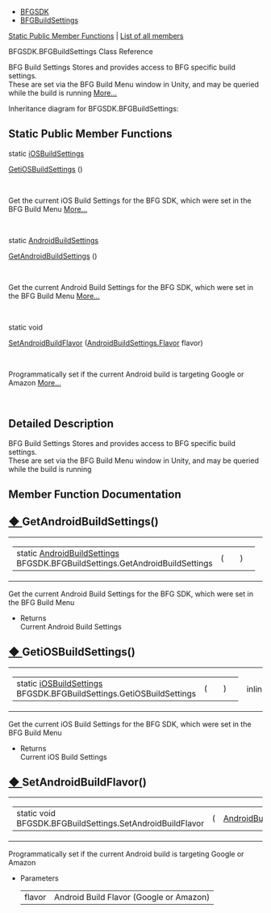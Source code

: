   - [BFGSDK](namespace_b_f_g_s_d_k.html)
  - [BFGBuildSettings](class_b_f_g_s_d_k_1_1_b_f_g_build_settings.html)

[Static Public Member Functions](#pub-static-methods) | [List of all
members](class_b_f_g_s_d_k_1_1_b_f_g_build_settings-members.html)

BFGSDK.BFGBuildSettings Class Reference

BFG Build Settings Stores and provides access to BFG specific build
settings.  
These are set via the BFG Build Menu window in Unity, and may be queried
while the build is running
[More...](class_b_f_g_s_d_k_1_1_b_f_g_build_settings.html#details)

Inheritance diagram for BFGSDK.BFGBuildSettings:


##  Static Public Member Functions

static
[iOSBuildSettings](class_b_f_g_s_d_k_1_1i_o_s_build_settings.html) 

[GetiOSBuildSettings](class_b_f_g_s_d_k_1_1_b_f_g_build_settings.html#a249f7c69424007ea6b2ff76950703169)
()

 

Get the current iOS Build Settings for the BFG SDK, which were set in
the BFG Build Menu
[More...](class_b_f_g_s_d_k_1_1_b_f_g_build_settings.html#a249f7c69424007ea6b2ff76950703169)  

 

static
[AndroidBuildSettings](class_b_f_g_s_d_k_1_1_android_build_settings.html) 

[GetAndroidBuildSettings](class_b_f_g_s_d_k_1_1_b_f_g_build_settings.html#ad4077b43fe03733265a02a1a9b864af6)
()

 

Get the current Android Build Settings for the BFG SDK, which were set
in the BFG Build Menu
[More...](class_b_f_g_s_d_k_1_1_b_f_g_build_settings.html#ad4077b43fe03733265a02a1a9b864af6)  

 

static void 

[SetAndroidBuildFlavor](class_b_f_g_s_d_k_1_1_b_f_g_build_settings.html#acddcc13d521b59e767357cd76e18d3ba)
([AndroidBuildSettings.Flavor](class_b_f_g_s_d_k_1_1_android_build_settings.html#af6efca103e5e27caf97004e756f4de84)
flavor)

 

Programmatically set if the current Android build is targeting Google or
Amazon
[More...](class_b_f_g_s_d_k_1_1_b_f_g_build_settings.html#acddcc13d521b59e767357cd76e18d3ba)  

 

## Detailed Description

BFG Build Settings Stores and provides access to BFG specific build
settings.  
These are set via the BFG Build Menu window in Unity, and may be queried
while the build is running

## Member Function Documentation

## [◆ ](#ad4077b43fe03733265a02a1a9b864af6)GetAndroidBuildSettings()

<table>
<colgroup>
<col style="width: 50%" />
<col style="width: 50%" />
</colgroup>
<tbody>
<tr class="odd">
<td><table>
<tbody>
<tr class="odd">
<td>static <a href="class_b_f_g_s_d_k_1_1_android_build_settings.html" class="el">AndroidBuildSettings</a> BFGSDK.BFGBuildSettings.GetAndroidBuildSettings</td>
<td>(</td>
<td></td>
<td>)</td>
<td></td>
</tr>
</tbody>
</table></td>
<td><span class="mlabels"><span class="mlabel">inline</span><span class="mlabel">static</span></span></td>
</tr>
</tbody>
</table>

Get the current Android Build Settings for the BFG SDK, which were set
in the BFG Build Menu

  - Returns  
    Current Android Build Settings

## [◆ ](#a249f7c69424007ea6b2ff76950703169)GetiOSBuildSettings()

<table>
<colgroup>
<col style="width: 50%" />
<col style="width: 50%" />
</colgroup>
<tbody>
<tr class="odd">
<td><table>
<tbody>
<tr class="odd">
<td>static <a href="class_b_f_g_s_d_k_1_1i_o_s_build_settings.html" class="el">iOSBuildSettings</a> BFGSDK.BFGBuildSettings.GetiOSBuildSettings</td>
<td>(</td>
<td></td>
<td>)</td>
<td></td>
</tr>
</tbody>
</table></td>
<td><span class="mlabels"><span class="mlabel">inline</span><span class="mlabel">static</span></span></td>
</tr>
</tbody>
</table>

Get the current iOS Build Settings for the BFG SDK, which were set in
the BFG Build Menu

  - Returns  
    Current iOS Build Settings

## [◆ ](#acddcc13d521b59e767357cd76e18d3ba)SetAndroidBuildFlavor()

<table>
<colgroup>
<col style="width: 50%" />
<col style="width: 50%" />
</colgroup>
<tbody>
<tr class="odd">
<td><table>
<tbody>
<tr class="odd">
<td>static void BFGSDK.BFGBuildSettings.SetAndroidBuildFlavor</td>
<td>(</td>
<td><a href="class_b_f_g_s_d_k_1_1_android_build_settings.html#af6efca103e5e27caf97004e756f4de84" class="el">AndroidBuildSettings.Flavor</a> </td>
<td><em>flavor</em></td>
<td>)</td>
<td></td>
</tr>
</tbody>
</table></td>
<td><span class="mlabels"><span class="mlabel">inline</span><span class="mlabel">static</span></span></td>
</tr>
</tbody>
</table>

Programmatically set if the current Android build is targeting Google or
Amazon

  - Parameters
    
    |        |                                         |
    | ------ | --------------------------------------- |
    | flavor | Android Build Flavor (Google or Amazon) |
